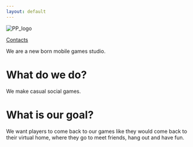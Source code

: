 ```yaml
---
layout: default
---
```


![PP_logo](https://tatianapp.github.io/whatisthat/images/PP_vector_color.png)


[Contacts](./contacts.md)

We are a new born mobile games studio. 

# What do we do?

We make casual social games.

# What is our goal?

We want players to come back to our games like they would come back to their virtual home, where they go to meet friends, hang out and have fun. 
